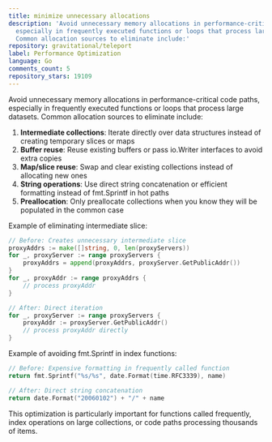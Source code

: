 ```yaml
---
title: minimize unnecessary allocations
description: 'Avoid unnecessary memory allocations in performance-critical code paths,
  especially in frequently executed functions or loops that process large datasets.
  Common allocation sources to eliminate include:'
repository: gravitational/teleport
label: Performance Optimization
language: Go
comments_count: 5
repository_stars: 19109
---
```


Avoid unnecessary memory allocations in performance-critical code paths, especially in frequently executed functions or loops that process large datasets. Common allocation sources to eliminate include:

1. **Intermediate collections**: Iterate directly over data structures instead of creating temporary slices or maps
2. **Buffer reuse**: Reuse existing buffers or pass io.Writer interfaces to avoid extra copies
3. **Map/slice reuse**: Swap and clear existing collections instead of allocating new ones
4. **String operations**: Use direct string concatenation or efficient formatting instead of fmt.Sprintf in hot paths
5. **Preallocation**: Only preallocate collections when you know they will be populated in the common case

Example of eliminating intermediate slice:
```go
// Before: Creates unnecessary intermediate slice
proxyAddrs := make([]string, 0, len(proxyServers))
for _, proxyServer := range proxyServers {
    proxyAddrs = append(proxyAddrs, proxyServer.GetPublicAddr())
}
for _, proxyAddr := range proxyAddrs {
    // process proxyAddr
}

// After: Direct iteration
for _, proxyServer := range proxyServers {
    proxyAddr := proxyServer.GetPublicAddr()
    // process proxyAddr directly
}
```

Example of avoiding fmt.Sprintf in index functions:
```go
// Before: Expensive formatting in frequently called function
return fmt.Sprintf("%s/%s", date.Format(time.RFC3339), name)

// After: Direct string concatenation
return date.Format("20060102") + "/" + name
```

This optimization is particularly important for functions called frequently, index operations on large collections, or code paths processing thousands of items.